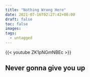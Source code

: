 ```yaml
---
title: "Nothing Wrong Here"
date: 2021-07-16T02:27:42+08:00
draft: false
toc: false
images:
tags:
  - untagged
---
```

{{< youtube ZK1pNGmNBEc >}}
## Never gonna give you up

